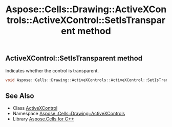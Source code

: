 ﻿---
title: Aspose::Cells::Drawing::ActiveXControls::ActiveXControl::SetIsTransparent method
linktitle: SetIsTransparent
second_title: Aspose.Cells for C++ API Reference
description: 'Aspose::Cells::Drawing::ActiveXControls::ActiveXControl::SetIsTransparent method. Indicates whether the control is transparent in C++.'
type: docs
weight: 1100
url: /cpp/aspose.cells.drawing.activexcontrols/activexcontrol/setistransparent/
---
## ActiveXControl::SetIsTransparent method


Indicates whether the control is transparent.

```cpp
void Aspose::Cells::Drawing::ActiveXControls::ActiveXControl::SetIsTransparent(bool value)
```

## See Also

* Class [ActiveXControl](../)
* Namespace [Aspose::Cells::Drawing::ActiveXControls](../../)
* Library [Aspose.Cells for C++](../../../)
